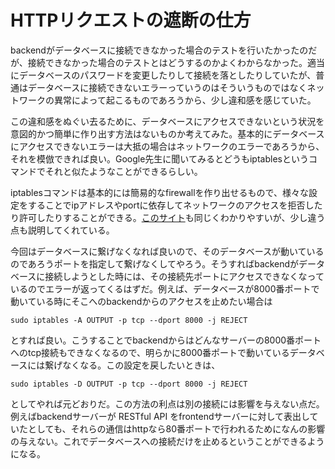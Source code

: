 # HTTPリクエストの遮断の仕方

backendがデータベースに接続できなかった場合のテストを行いたかったのだが、接続できなかった場合のテストとはどうするのかよくわからなかった。適当にデータベースのパスワードを変更したりして接続を落としたりしていたが、普通はデータベースに接続できないエラーっていうのはそういうものではなくネットワークの異常によって起こるものであろうから、少し違和感を感じていた。

この違和感をぬぐい去るために、データベースにアクセスできないという状況を意図的かつ簡単に作り出す方法はないものか考えてみた。基本的にデータベースにアクセスできないエラーは大抵の場合はネットワークのエラーであろうから、それを模倣できれば良い。Google先生に聞いてみるとどうもiptablesというコマンドでそれと似たようなことができるらしい。

iptablesコマンドは基本的には簡易的なfirewallを作り出せるもので、様々な設定をすることでipアドレスやportに依存してネットワークのアクセスを拒否したり許可したりすることができる。[このサイト](https://www.howtogeek.com/177621/the-beginners-guide-to-iptables-the-linux-firewall/)も同じくわかりやすいが、少し違う点も説明してくれている。

今回はデータベースに繋げなくなれば良いので、そのデータベースが動いているのであろうポートを指定して繋げなくしてやろう。そうすればbackendがデータベースに接続しようとした時には、その接続先ポートにアクセスできなくなっているのでエラーが返ってくるはずだ。例えば、データベースが8000番ポートで動いている時にそこへのbackendからのアクセスを止めたい場合は

```
sudo iptables -A OUTPUT -p tcp --dport 8000 -j REJECT
```


とすれば良い。こうすることでbackendからはどんなサーバーの8000番ポートへのtcp接続もできなくなるので、明らかに8000番ポートで動いているデータベースには繋げなくなる。この設定を戻したいときは、

```
sudo iptables -D OUTPUT -p tcp --dport 8000 -j REJECT
```


としてやれば元どおりだ。この方法の利点は別の接続には影響を与えない点だ。例えばbackendサーバーが RESTful API をfrontendサーバーに対して表出していたとしても、それらの通信はhttpなら80番ポートで行われるためになんの影響の与えない。これでデータベースへの接続だけを止めるということができるようになる。
